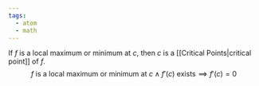 ```yaml
---
tags:
  - atom
  - math
---
```

If $f$ is a local maximum or minimum at $c$, then $c$ is a [[Critical Points|critical point]] of $f$.
$$ f \text{ is a local maximum or minimum at } c \land f'(c) \text{ exists} \implies f'(c) = 0 $$